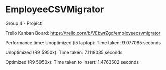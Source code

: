 # EmployeeCSVMigrator
Group 4 - Project 

Trello Kanban Board:
https://trello.com/b/VEbwrZgd/employeecsvmigrator


Performance time:
Unoptimized (i5 laptop): Time taken: 9.077085 seconds


Unoptimized (R9 5950x): Time taken: 7.1118035 seconds

Optimized (R9 5950x): Time taken to insert: 1.4763502 seconds
